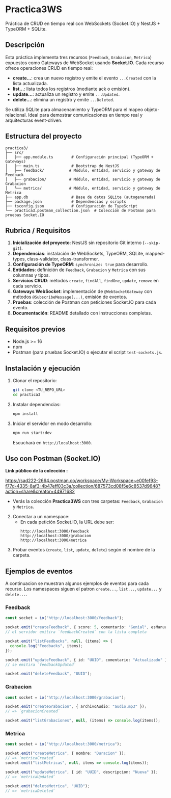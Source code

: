 # Practica3WS

Práctica de CRUD en tiempo real con WebSockets (Socket.IO) y NestJS + TypeORM + SQLite.

## Descripción

Esta práctica implementa tres recursos (`Feedback`, `Grabacion`, `Metrica`) expuestos como Gateways de WebSocket usando **Socket.IO**. Cada recurso ofrece operaciones CRUD en tiempo real:

- **create...**: crea un nuevo registro y emite el evento `...Created` con la lista actualizada.
- **list...**: lista todos los registros (mediante ack o emisión).
- **update...**: actualiza un registro y emite `...Updated`.
- **delete...**: elimina un registro y emite `...Deleted`.

Se utiliza SQLite para almacenamiento y TypeORM para el mapeo objeto-relacional. Ideal para demostrar comunicaciones en tiempo real y arquitecturas event-driven.

## Estructura del proyecto

```
practica3/
├── src/
│   ├── app.module.ts        # Configuración principal (TypeORM + Gateways)
│   ├── main.ts              # Bootstrap de NestJS
│   ├── feedback/           # Módulo, entidad, servicio y gateway de Feedback
│   ├── grabacion/          # Módulo, entidad, servicio y gateway de Grabacion
│   └── metrica/            # Módulo, entidad, servicio y gateway de Metrica
├── app.db                   # Base de datos SQLite (autogenerada)
├── package.json             # Dependencias y scripts
├── tsconfig.json            # Configuración de TypeScript
└── practica3.postman_collection.json  # Colección de Postman para pruebas Socket.IO
```

## Rubrica / Requisitos

1. **Inicialización del proyecto**: NestJS sin repositorio Git interno (`--skip-git`).
2. **Dependencias**: instalación de WebSockets, TypeORM, SQLite, mapped-types, class-validator, class-transformer.
3. **Configuración de TypeORM**: `synchronize: true` para desarrollo.
4. **Entidades**: definición de `Feedback`, `Grabacion` y `Metrica` con sus columnas y tipos.
5. **Servicios CRUD**: métodos `create`, `findAll`, `findOne`, `update`, `remove` en cada servicio.
6. **Gateways WebSocket**: implementación de `@WebSocketGateway` con métodos `@SubscribeMessage(...)`, emisión de eventos.
7. **Pruebas**: colección de Postman con peticiones Socket.IO para cada evento.
8. **Documentación**: README detallado con instrucciones completas.

## Requisitos previos

- Node.js >= 16
- npm
- Postman (para pruebas Socket.IO) o ejecutar el script `test-sockets.js`.

## Instalación y ejecución

1. Clonar el repositorio:
   ```bash
   git clone <TU_REPO_URL>
   cd practica3
   ```
2. Instalar dependencias:
   ```bash
   npm install
   ```
3. Iniciar el servidor en modo desarrollo:
   ```bash
   npm run start:dev
   ```
   Escuchará en `http://localhost:3000`.

## Uso con Postman (Socket.IO)

**Link público de la colección :**

<https://sad222-2664.postman.co/workspace/My-Workspace~e00fef93-f77d-4335-8af3-4b47eff03c3a/collection/687573cd08f5e6c8537d9648?action=share&creator=44971682>

 - Verás la colección **Practica3WS** con tres carpetas: `Feedback`, `Grabacion` y `Metrica`.
2. Conectar a un namespace:
   - En cada petición Socket.IO, la URL debe ser:
     ```
     http://localhost:3000/feedback
     http://localhost:3000/grabacion
     http://localhost:3000/metrica
     ```
3. Probar eventos (`create`, `list`, `update`, `delete`) según el nombre de la carpeta.

## Ejemplos de eventos

A continuacion se muestran algunos ejemplos de eventos para cada recurso. Los namespaces siguen el patron `create...`, `list...`, `update...` y `delete...`.

### Feedback
```ts
const socket = io("http://localhost:3000/feedback");

socket.emit("createFeedback", { score: 5, comentario: "Genial", esManual: false });
// el servidor emitira `feedbackCreated` con la lista completa

socket.emit("listFeedbacks", null, (items) => {
  console.log("Feedbacks", items);
});

socket.emit("updateFeedback", { id: "UUID", comentario: "Actualizado" });
// se emitira `feedbackUpdated`

socket.emit("deleteFeedback", "UUID");
```

### Grabacion
```ts
const socket = io("http://localhost:3000/grabacion");

socket.emit("createGrabacion", { archivoAudio: "audio.mp3" });
// => `grabacionCreated`

socket.emit("listGrabaciones", null, (items) => console.log(items));
```

### Metrica
```ts
const socket = io("http://localhost:3000/metrica");

socket.emit("createMetrica", { nombre: "Duracion" });
// => `metricaCreated`
socket.emit("listMetricas", null, items => console.log(items));

socket.emit("updateMetrica", { id: "UUID", descripcion: "Nueva" });
// => `metricaUpdated`

socket.emit("deleteMetrica", "UUID");
// => `metricaDeleted`
```
